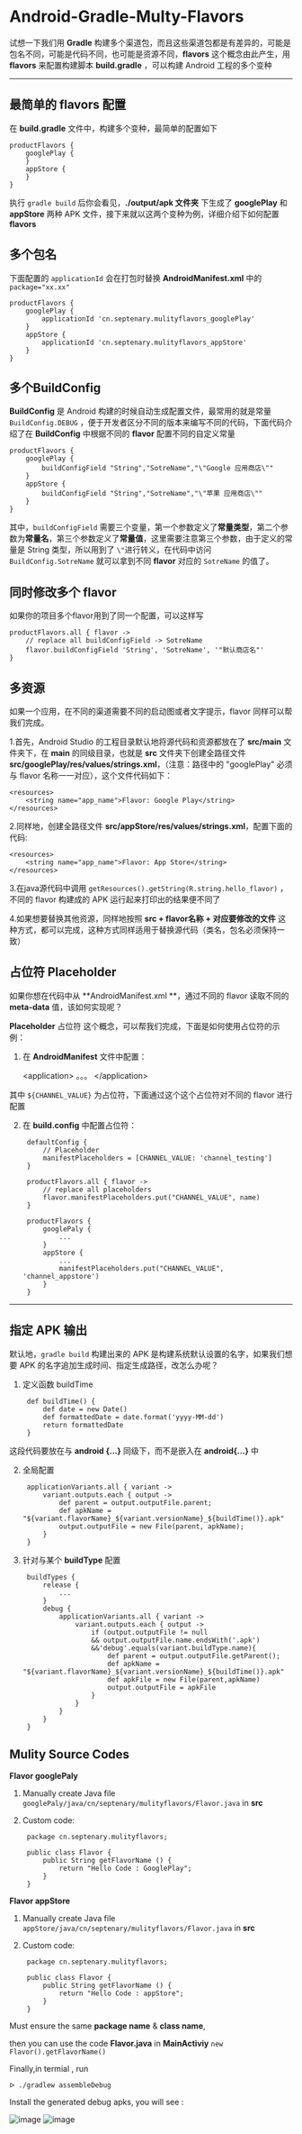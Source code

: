 Android-Gradle-Multy-Flavors
===
试想一下我们用 **Gradle** 构建多个渠道包，而且这些渠道包都是有差异的，可能是包名不同，可能是代码不同，也可能是资源不同，**flavors**  这个概念由此产生，用  **flavors** 来配置构建脚本 **build.gradle** ，可以构建 Android 工程的多个变种

---

最简单的 flavors 配置
---
在 **build.gradle** 文件中，构建多个变种，最简单的配置如下

    productFlavors {
        googlePlay {
        }
        appStore {
        }
    }

执行 `gradle build` 后你会看见，**./output/apk 文件夹** 下生成了 **googlePlay** 和 **appStore** 两种 APK 文件，接下来就以这两个变种为例，详细介绍下如何配置 **flavors**

多个包名
---
下面配置的 `applicationId` 会在打包时替换 **AndroidManifest.xml** 中的 `package="xx.xx"`

    productFlavors {
        googlePlay {
            applicationId 'cn.septenary.mulityflavors_googlePlay'
        }
        appStore {
            applicationId 'cn.septenary.mulityflavors_appStore'
        }
    }

多个BuildConfig
---
**BuildConfig** 是 Android 构建的时候自动生成配置文件，最常用的就是常量 `BuildConfig.DEBUG` ，便于开发者区分不同的版本来编写不同的代码，下面代码介绍了在 **BuildConfig** 中根据不同的 **flavor**  配置不同的自定义常量

    productFlavors {
        googlePlay {
            buildConfigField "String","SotreName","\"Google 应用商店\""
        }
        appStore {
            buildConfigField "String","SotreName","\"苹果 应用商店\""
        }
    }

其中，`buildConfigField` 需要三个变量，第一个参数定义了**常量类型**，第二个参数为**常量名**，第三个参数定义了**常量值**，这里需要注意第三个参数，由于定义的常量是 String 类型，所以用到了 `\"`进行转义，在代码中访问 `BuildConfig.SotreName`  就可以拿到不同 **flavor** 对应的 `SotreName` 的值了。


同时修改多个 flavor
---
如果你的项目多个flavor用到了同一个配置，可以这样写
    
    productFlavors.all { flavor ->
        // replace all buildConfigField -> SotreName
        flavor.buildConfigField 'String', 'SotreName', '"默认商店名"'
    }


多资源
---
如果一个应用，在不同的渠道需要不同的启动图或者文字提示，flavor 同样可以帮我们完成。

1.首先，Android Studio 的工程目录默认地将源代码和资源都放在了 **src/main** 文件夹下，在 **main** 的同级目录，也就是  **src** 文件夹下创建全路径文件 **src/googlePlay/res/values/strings.xml**，（注意：路径中的 "googlePlay" 必须与 flavor 名称一一对应），这个文件代码如下：
        
    <resources>
        <string name="app_name">Flavor: Google Play</string>
    </resources>
    
2.同样地，创建全路径文件 **src/appStore/res/values/strings.xml**，配置下面的代码:

    <resources>
        <string name="app_name">Flavor: App Store</string>
    </resources>
    
3.在java源代码中调用 `getResources().getString(R.string.hello_flavor)` ，不同的 flavor 构建成的 APK 运行起来打印出的结果便不同了

4.如果想要替换其他资源，同样地按照 **src + flavor名称 + 对应要修改的文件** 这种方式，都可以完成，这种方式同样适用于替换源代码（类名，包名必须保持一致）


占位符 Placeholder
---
如果你想在代码中从 **AndroidManifest.xml **，通过不同的 flavor 读取不同的 **meta-data** 值，该如何实现呢？

**Placeholder** 占位符 这个概念，可以帮我们完成，下面是如何使用占位符的示例：

1. 在 **AndroidManifest** 文件中配置：
    
    &#60;application&#62;
        <meta-data
                android:name="CHANNEL"
                android:value="${CHANNEL_VALUE}"/>
            。。。
    &#60;&#47;application&#62;

其中 `${CHANNEL_VALUE}` 为占位符，下面通过这个这个占位符对不同的 flavor 进行配置

2. 在 **build.config** 中配置占位符：
    
        defaultConfig {
            // Placeholder
            manifestPlaceholders = [CHANNEL_VALUE: 'channel_testing']
        }
        
        productFlavors.all { flavor ->
            // replace all placeholders
            flavor.manifestPlaceholders.put("CHANNEL_VALUE", name)
        }
        
        productFlavors {
            googlePaly {
                ...
            }
            appStore {
                ...
                manifestPlaceholders.put("CHANNEL_VALUE", 'channel_appstore')
            }
        }

---
指定 APK 输出
---
默认地，`gradle build` 构建出来的 APK 是构建系统默认设置的名字，如果我们想要 APK 的名字追加生成时间、指定生成路径，改怎么办呢？

1. 定义函数 buildTime
        
        def buildTime() {
            def date = new Date()
            def formattedDate = date.format('yyyy-MM-dd')
            return formattedDate
        }
        
这段代码要放在与 **android {...}** 同级下，而不是嵌入在 **android{...}** 中

2. 全局配置

        applicationVariants.all { variant ->
            variant.outputs.each { output ->
                def parent = output.outputFile.parent;
                def apkName = "${variant.flavorName}_${variant.versionName}_${buildTime()}.apk"
                output.outputFile = new File(parent, apkName);
            }
        }

3. 针对与某个 **buildType** 配置
    
        buildTypes {
            release {
                ...
            }
            debug {
                applicationVariants.all { variant ->
                    variant.outputs.each { output ->
                        if (output.outputFile != null 
                        && output.outputFile.name.endsWith('.apk') 
                        &&'debug'.equals(variant.buildType.name){
                            def parent = output.outputFile.getParent();
                            def apkName = "${variant.flavorName}_${variant.versionName}_${buildTime()}.apk"
                            def apkFile = new File(parent,apkName)
                            output.outputFile = apkFile
                        }
                    }
                }
            }
        }
    
    


Mulity Source Codes
---

**Flavor googlePaly**

1. Manually create Java file  `googlePaly/java/cn/septenary/mulityflavors/Flavor.java` in **src**
2. Custom code:

		package cn.septenary.mulityflavors;

		public class Flavor {
   			public String getFlavorName () {
        		return "Hello Code : GooglePlay";
    		}
		}


**Flavor appStore**

1. Manually create Java file  `appStore/java/cn/septenary/mulityflavors/Flavor.java` in **src**
2. Custom code:

		package cn.septenary.mulityflavors;

		public class Flavor {
   			public String getFlavorName () {
        		return "Hello Code : appStore";
    		}
		}
		
Must ensure the same **package name** & **class name**, 

then you can use the code **Flavor.java** in **MainActiviy** `new Flavor().getFlavorName()`



Finally,in termial , run 
	
	ᐅ ./gradlew assembleDebug

Install the generated debug apks, you will see :


 ![image](https://raw.githubusercontent.com/Ryfthink/Android-Gradle-Mulity-Flavor/master/art/a.png)
 ![image](https://raw.githubusercontent.com/Ryfthink/Android-Gradle-Mulity-Flavor/master/art/b.png)
	
